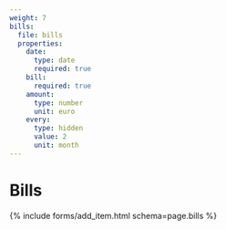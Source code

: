 ```yaml
---
weight: 7
bills:
  file: bills
  properties:
    date:
      type: date
      required: true
    bill:
      required: true
    amount:
      type: number
      unit: euro
    every:
      type: hidden
      value: 2
      unit: month
---
```


# Bills

{% include forms/add_item.html schema=page.bills %}